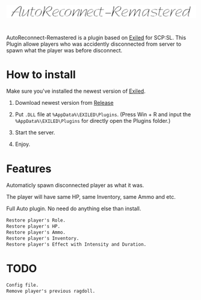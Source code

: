 <div align="center">
  <img src="https://github.com/XKaguya/AutoReconnect-Remastered/blob/main/AutoReconnect-Remastered.png">
</div>

#
AutoReconnect-Remastered is a plugin based on [Exiled](https://github.com/Exiled-Team/EXILED) for SCP:SL. This Plugin allowe players who was accidently disconnected from server to spawn what the player was before disconnect.

# How to install

Make sure you've installed the newest version of [Exiled](https://github.com/Exiled-Team/EXILED).

1. Download newest version from [Release](https://github.com/XKaguya/AutoReconnect-Remastered/releases)

2. Put `.DLL` file at `%AppData%\EXILED\Plugins`. (Press Win + R and input the `%AppData%\EXILED\Plugins` for directly open the Plugins folder.)

3. Start the server.

4. Enjoy.


# Features

Automaticly spawn disconnected player as what it was.

The player will have same HP, same Inventory, same Ammo and etc.

Full Auto plugin. No need do anything else than install.

```
Restore player's Role.
Restore player's HP.
Restore player's Ammo.
Restore player's Inventory.
Restore player's Effect with Intensity and Duration.
```


# TODO

```
Config file.
Remove player's previous ragdoll.
```

